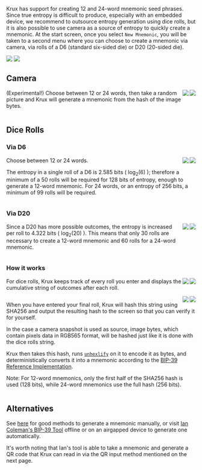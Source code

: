 Krux has support for creating 12 and 24-word mnemonic seed phrases. Since true entropy is difficult to produce, especially with an embedded device, we recommend to outsource entropy generation using dice rolls, but it is also possible to use camera as a source of entropy to quickly create a mnemonic.
At the start screen, once you select `New Mnemonic`, you will be taken to a second menu where you can choose to create a mnemonic via camera, via rolls of a D6 (standard six-sided die) or D20 (20-sided die).

<img src="../../img/maixpy_amigo_tft/new-mnemonic-options-150.png">
<img src="../../img/maixpy_m5stickv/new-mnemonic-options-125.png">

## Camera
<img src="../../img/maixpy_m5stickv/new-mnemonic-via-snapshot-sha256-125.png" align="right">
<img src="../../img/maixpy_amigo_tft/new-mnemonic-via-snapshot-sha256-150.png" align="right">

 (Experimental!) Choose between 12 or 24 words, then take a random picture and Krux will generate a mnemonic from the hash of the image bytes.

<div style="clear: both"></div>

## Dice Rolls
 
### Via D6
<img src="../../img/maixpy_m5stickv/new-mnemonic-via-d6-roll-1-125.png" align="right">
<img src="../../img/maixpy_amigo_tft/new-mnemonic-via-d6-roll-1-150.png" align="right">

Choose between 12 or 24 words.

The entropy in a single roll of a D6 is 2.585 bits ( log<sub>2</sub>(6) ); therefore a minimum of a 50 rolls will be required for 128 bits of entropy, enough to generate a 12-word mnemonic. For 24 words, or an entropy of 256 bits, a minimum of 99 rolls will be required.

<div style="clear: both"></div>

### Via D20
<img src="../../img/maixpy_m5stickv/new-mnemonic-via-d20-roll-1-125.png" align="right">
<img src="../../img/maixpy_amigo_tft/new-mnemonic-via-d20-roll-1-150.png" align="right">

Since a D20 has more possible outcomes, the entropy is increased per roll to 4.322 bits ( log<sub>2</sub>(20) ). This means that only 30 rolls are necessary to create a 12-word mnemonic and 60 rolls for a 24-word mnemonic.

<div style="clear: both"></div>

### How it works
<img src="../../img/maixpy_m5stickv/new-mnemonic-via-d6-roll-string-125.png" align="right">
<img src="../../img/maixpy_amigo_tft/new-mnemonic-via-d6-roll-string-150.png" align="right">

For dice rolls, Krux keeps track of every roll you enter and displays the cumulative string of outcomes after each roll. 

<div style="clear: both"></div>

<img src="../../img/maixpy_m5stickv/new-mnemonic-via-d6-roll-sha256-125.png" align="right">
<img src="../../img/maixpy_amigo_tft/new-mnemonic-via-d6-roll-sha256-150.png" align="right">

When you have entered your final roll, Krux will hash this string using SHA256 and output the resulting hash to the screen so that you can verify it for yourself.

In the case a camera snapshot is used as source, image bytes, which contain pixels data in RGB565 format, will be hashed just like it is done with the dice rolls string.

Krux then takes this hash, runs [`unhexlify`](https://docs.python.org/3/library/binascii.html#binascii.unhexlify) on it to encode it as bytes, and deterministically converts it into a mnemonic according to the [BIP-39 Reference Implementation](https://github.com/trezor/python-mnemonic/blob/6b7ebdb3624bbcae1a7b3c5485427a5587795120/src/mnemonic/mnemonic.py#L189-L207).

Note: For 12-word mnemonics, only the first half of the SHA256 hash is used (128 bits), while 24-word mnemonics use the full hash (256 bits).

<div style="clear: both"></div>

## Alternatives
See [here](https://vault12.com/securemycrypto/cryptocurrency-security-how-to/seed-phrase-creation/) for good methods to generate a mnemonic manually, or visit [Ian Coleman's BIP-39 Tool](https://iancoleman.io/bip39/) offline or on an airgapped device to generate one automatically. 

It's worth noting that Ian's tool is able to take a mnemonic and generate a QR code that Krux can read in via the QR input method mentioned on the next page.

